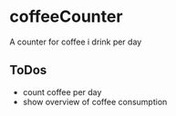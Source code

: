 # coffeeCounter
A counter for coffee i drink per day

## ToDos
* count coffee per day
* show overview of coffee consumption
